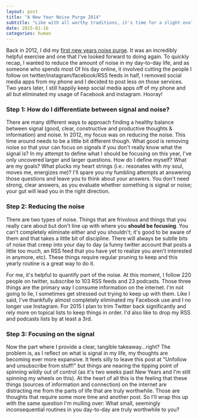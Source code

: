 ```yaml
---
layout: post
title: "A New Year Noise Purge 2014"
subtitle: "Like with all worthy traditions, it's time for a slight evolution on the decluttering of my mind"
date: 2015-01-16
categories: human
---
```

Back in 2012, I did my [first new years noise purge](/a-new-year-noise-purge). It was an incredibly helpful exercise and one that I've looked forward to doing again. To quickly recap, I wanted to reduce the amount of noise in my day-to-day life, and as someone who spends most Of his day online, it involved cutting the people I follow on twitter/instagram/facebook/RSS feeds in half, I removed social media apps from my phone and I decided to post less on those services. Two years later, I still happily keep social media apps off of my phone and all but eliminated my usage of Facebook and instagram. Hooray!

### Step 1: How do I differentiate between signal and noise?

There are many different ways to approach finding a healthy balance between signal (good, clear, constructive and productive thoughts & information) and noise. In 2012, my focus was on reducing the noise. This time around needs to be a little bit different though. What good is removing noise so that your can focus on signals if you don't really know what the signal is? In my attempt to define what I should be focusing on this year, I've only uncovered larger and larger questions. How do I define myself? What are my goals? What plucks my heart strings (i.e.: resonates with my soul, moves me, energizes me)? I'll spare you my fumbling attempts at answering those questions and leave you to think about your answers. You don't need strong, clear answers, as you evaluate whether something is signal or noise; your gut will lead you in the right direction.

### Step 2: Reducing the noise

There are two types of noise. Things that are frivolous and things that you really care about but don't line up with where you **should be focusing**. You can't completely eliminate either and you shouldn't; it's good to be aware of them and that takes a little bit of discipline. There will always be subtle bits of noise that creep into your day to day (a funny twitter account that posts a little too much, an RSS feed that you have yet to realize you aren't interested in anymore, etc). These things require regular pruning to keep and this yearly routine is a great way to do it.

For me, it's helpful to quantify part of the noise. At this moment, I follow 220 people on twitter, subscribe to 103 RSS feeds and 23 podcasts. Those three things are the primary way I consume information on the internet. I'm not going to lie, I sometimes get stressed out trying to keep up with them. Like I said, I've thankfully almost completely eliminated my Facebook use and I no longer use Instagram. For 2015 I plan to trim Twitter back significantly and rely more on topical lists to keep things in order. I'd also like to drop my RSS and podcasts lists by at least a 3rd.

### Step 3: Focusing on the signal

Now the part where I provide a clear, tangible takeaway...right? The problem is, as I reflect on what is signal in my life, my thoughts are becoming ever more expansive. It feels silly to leave this post at "Unfollow and unsubscribe from stuff!" but things are nearing the tipping point of spinning wildly out of control (as it's two weeks past New Years and I'm still spinning my wheels on this). At the heart of all this is the feeling that these things (sources of information and connection) on the internet are distracting me from the parts of life that are truly worthwhile. Those are thoughts that require some more time and another post. So I'll wrap this up with the same question I'm mulling over: What small, seemingly inconsequential routines in you day-to-day are truly worthwhile to you?
